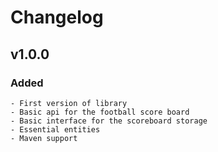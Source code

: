 # Changelog

## v1.0.0

### Added
    - First version of library
    - Basic api for the football score board
    - Basic interface for the scoreboard storage
    - Essential entities
    - Maven support
